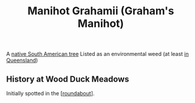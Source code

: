 ﻿---
tags:
- wood-duck-meadows
- plant
- introduced
- tree
- weed
title: Manihot Grahamii (Graham's Manihot)
type: plant
---
A [native South American tree](https://en.wikipedia.org/wiki/Manihot_grahamii)
Listed as an environmental weed (at least [in Queensland](https://apps.des.qld.gov.au/species-search/details/?id=6732))

## History at Wood Duck Meadows

Initially spotted in the [[roundabout]]. 

[//begin]: # "Autogenerated link references for markdown compatibility"
[roundabout]: ../roundabout "Roundabout"
[//end]: # "Autogenerated link references"